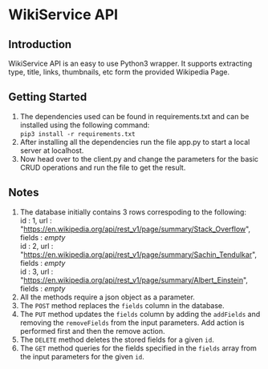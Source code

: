 # WikiService API
## Introduction
WikiService API is an easy to use Python3 wrapper. It supports extracting type, title, links, thumbnails, etc form the provided Wikipedia Page.
## Getting Started
1. The dependencies used can be found in requirements.txt and can be installed using the following command: <br>
   `pip3 install -r requirements.txt` <br>
2. After installing all the dependencies run the file app.py to start a local server at localhost. <br>
3. Now head over to the client.py and change the parameters for the basic CRUD operations and run the file to get the result.
## Notes
1. The database initially contains 3 rows correspoding to the following: <br>
   id : 1, url : "https://en.wikipedia.org/api/rest_v1/page/summary/Stack_Overflow", fields : *empty* <br>
   id : 2, url : "https://en.wikipedia.org/api/rest_v1/page/summary/Sachin_Tendulkar", fields : *empty* <br>
   id : 3, url : "https://en.wikipedia.org/api/rest_v1/page/summary/Albert_Einstein", fields : *empty* <br>
2. All the methods require a json object as a parameter. <br>
3. The `POST` method replaces the `fields` column in the database.
4. The `PUT` method updates the `fields` column by adding the `addFields` and removing the `removeFields` from the input parameters. Add action is performed first and then the remove action. <br>
5. The `DELETE` method deletes the stored fields for a given `id`.
6. The `GET` method queries for the fields specified in the `fields` array from the input parameters for the given `id`. 

